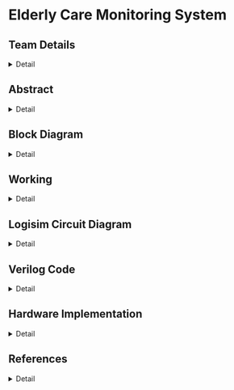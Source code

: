 # Elderly Care Monitoring System

<!-- First Section -->

## Team Details

<details>
  <summary>Detail</summary>

> Semester: 3rd Sem B. Tech. CSE

> Section: S1

> Member-1: Aayushman, 231CS105, aayushman.231cs105@nitk.edu.in

> Member-2: Atharva Parkhi, 231CS115, aparkhi.231cs115@nitk.edu.in

> Member-3: Sahil Mengji, 231CS151, sahilmengji.231cs151@nitk.edu.in

</details>

<!-- Second Section -->

## Abstract

<details>
  <summary>Detail</summary>
  
  > The motivation for developing an Elderly Care Monitoring System arises from the
pressing need to ensure the safety and well-being of the aging population, especially those
living independently. Real-time health monitoring solutions can detect critical conditions
like abnormal heart rates, high temperatures, and falls, reducing health risks. Further-
more, managing multiple medications can be challenging for seniors, so incorporating a
medicine reminder feature helps ensure timely intake and prevents missed doses. This
system provides peace of mind for caregivers, enabling timely medical intervention and
better health management.<br><br>
The growing elderly population faces significant challenges in health management and
safety. Many seniors struggle to monitor vital health parameters, leading to unnoticed
risks. The complexity of medication regimens can result in missed doses, jeopardizing
their well-being. This project aims to create a comprehensive system that integrates
health monitoring, fall detection, and medication reminders, along with a fall recovery
timer to track recovery times after falls. This enhances safety, ensures timely assistance,
and improves the quality of life for elderly individuals living independently.<br> <br>
Here are the features of the Elderly Care Monitoring System:<br>
~ Real-Time Health Monitoring: Continuously tracks vital parameters such as heart
rate and body temperature, providing immediate alerts for abnormalities.<br>
~ Error-free Fall Detection Mechanism: Quickly identifies falls and notifies caregivers
at the same time avoiding any false alarms using a robust recovery timer system and
debouncing system, ensuring prompt assistance in emergencies.<br>
~ Medicine Reminder System: Alerts seniors when to take their medications, prevent-
ing missed doses and promoting adherence to medication schedules.
</details>

<!-- Third Section -->
## Block Diagram
<details>
  <summary>Detail</summary>

> ![Block Diagram](Snapshots/Block2png.png)

</details>

## Working

<details>
  <summary>Detail</summary>

> The Elderly Monitoring System is designed to assist in the continuous health and safety monitoring of elderly individuals. It integrates multiple modules, each serving a specific function to enhance the well-being and daily life of the user. The system consists of the following core components: <br>

> ![Block Diagram](Snapshots/Flowchart.png) <br>

 Control System: It is used to identify what module we are interested in looking at a particular instance between BPM monitoring and Temperature monitoring. It is made using a simple finite state machine, which contains three states: BPM monitoring, Temperature monitoring and Idle State which is accomplished using D flip flops.<br>

> ![](Snapshots/Control2.png) <br>

 
BPM Monitoring: This module tracks the user's heart rate (beats per minute). It triggers an alert if the BPM falls outside the normal range, helping detect any irregularities in real-time.<br>

It contains a simple  structure in which we measure beats per minute of a person. In our case, we measure it for 10 seconds using a counter and a mono pulse button, thus giving the pulse manually, and multiply it by 6 using a multiplier thus getting it for a minute. Then that value is compared to certain threshold values determined for a person of old age using a comparator and if the measured values doesn't lie in the particular slot then the monitor returns an abnormal state. It also shows the current BPM of the patient.<br><br>

> ![](Snapshots/bpm2.png) <br>

Temperature Monitoring: This module measures the user's body temperature and monitors for abnormal fluctuations. If the temperature deviates from a healthy range, an alert is activated to prompt immediate action. Special handling is included to ensure no false alerts when the sensor detects a reading of zero. <br>

So the temperature is detected using a sensor, and if it falls below or above certain threshold values determined for old age people which is compared in our circuits using comparators, then it is an abnormality and it shows on the LED or output generated.<br><br>

> ![](Snapshots/temp2.png) <br>
Medicine Reminder: The medicine reminder module is programmed to provide timely alerts to the user when it's time to take their medication. This helps ensure adherence to prescribed medication schedules. <br>

At certain intervals, the patient gets a reminder for taking his/her medicines, which is executed using a simple counter and timer circuits. <br><br>

Fall Detection System: The fall detection system monitors for any sudden movements or lack of movement that could indicate a fall. In the event of a detected fall, the system sends an immediate alert to caregivers or family members, ensuring a quick response.<br>

This intricate system includes a debouncing system which ensures that no noisy signals pass through in the circuit and only stable signals do. This is done using D flip flops. When a stable signal reaches the system, a recovery timer starts executed using a counter thus allowing the user to reset the timer if the fall isn't serious. The reset button is executed using S flip flop. If the patient fails to press the reset button before the recovery timer ends, then an alarm is sent.<br><br>

> ![](Snapshots/fall2.png) <br>

</details>

<!-- Fourth Section -->

## Logisim Circuit Diagram

<details>
  <summary>Detail</summary>
This is the main circuit diagram of our Elderly Care Monitoring System, which contains the following modules:
  BPM Monitor<br>
  Temperature Monitor<br>
  Fall Detection System<br>
  Medicine Reminder<br>
  Control System<br>
  
>  ![Main Circuit](Snapshots/main.png) <br> <br>
  BPM Monitor takes pulses of the patient and returns whether it is abnormal or normal.
> ![BPM monitor](Snapshots/bpm1.png) <br> <br>
  Temperature Monitor takes temperature of the patient and returns  whether it is abnormal or normal.
> ![Temperature monitor](Snapshots/temp1.png)<br> <br>
  Fall detection system detects a fall, which passes through a debouncing system and starts a recovery timer which sends an alert after 30 seconds if it is not reset.
> ![Fall Detection System](Snapshots/fall1.png)<br> <br>
  Medicine Reminder helps the patient to avoid missing any doses of their prescribed medication, thus taking care of their health.
> ![Medicine Reminder](Snapshots/medicine1.png)<br> <br>
  COntrol System helps to decide which state are we currently on.
> ![Control System](Snapshots/control1.png)<br> <br>

</details>

<!-- Fifth Section -->

## Verilog Code

<details>
  <summary>Detail</summary>

[Verilog File(Gate Level)](Verilog/S1-T10-Gate.v)<br>
[Verilog File (Data Flow Level)](Verilog/S1-T10.v)<br>
[Testbench File](Verilog/S1-T10_tb.v)<br>
> ![](Snapshots/bpm3.png)<br> <br>
> ![](Snapshots/temp3.png)<br> <br>
> ![](Snapshots/fall3.png)<br> <br>
> ![](Snapshots/med3.png)<br> <br>

</details>

## Hardware Implementation

<details>
  <summary>Detail</summary>

  In the hardware implementation of our fall detection feature, we had to scale down the circuit to be able to execute it on a small scale in which instead letting the recovery timer go on for 30 seconds, we had to convert it to a 4 second timer. Otherwise, it performs the same function of warning if the patient falls, that is if the patient presses the reset button before 4 seconds, he/she is deemed to be in perfect state and has not fallen. If he/she fails to do so, the alarm goes off, thus ensuring timely medical intervention for the patient. <br>
  > ![](Snapshots/fall1.png)<br> <br>
In the hardware implementation of our BPM monitor, we had to scale down the circuit to reduce the time for which we measure the actual heartbeat of the patient from 30 seconds to 8 seconds for easier implementation. So in reference to actual data corresponding to senior citizens, we calculated that the normal beats number in 8 seconds should be between 8 and 13, and any other beats number which doesn't fall into this criterion will be deemed as an abnormal heartbeat. <br>
  > ![](Snapshots/bpmfinal.png)<br> <br>
</details>

## References

<details>
  <summary>Detail</summary>

> http://www.csroc.org.tw/journal/JOC24-2/JOC24-2-1.pdf<br>
https://www.safewise.com/what-is-fall-detection/<br>
https://blogs.worldbank.org/en/health/health-systems-must-address-unique-needs-aging-populations<br>
